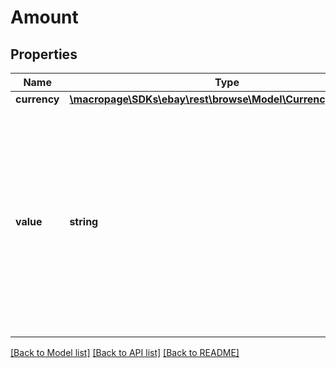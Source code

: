 # Amount

## Properties
Name | Type | Description | Notes
------------ | ------------- | ------------- | -------------
**currency** | [**\macropage\SDKs\ebay\rest\browse\Model\CurrencyCodeEnum**](CurrencyCodeEnum.md) |  | [optional] 
**value** | **string** | The dollar value of the currency specified in the currency field. The value of currency defaults to the standard currency used by the country of the eBay site offering the item. | [optional] 

[[Back to Model list]](../README.md#documentation-for-models) [[Back to API list]](../README.md#documentation-for-api-endpoints) [[Back to README]](../README.md)


